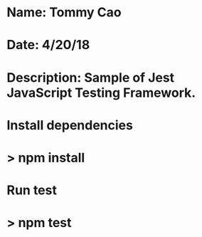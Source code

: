 # Name: Tommy Cao
# Date: 4/20/18
# Description: Sample of Jest JavaScript Testing Framework.

# Install dependencies
# > npm install

# Run test
# > npm test